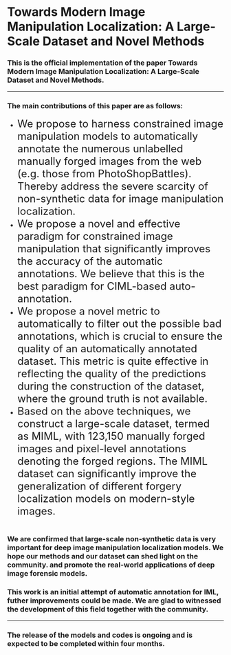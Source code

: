 # Towards Modern Image Manipulation Localization: A Large-Scale Dataset and Novel Methods

### This is the official implementation of the paper Towards Modern Image Manipulation Localization: A Large-Scale Dataset and Novel Methods. <br/>

---

### The main contributions of this paper are as follows:
* <font size=5>We propose to harness constrained image manipulation models to automatically annotate the numerous unlabelled manually forged images from the web (e.g. those from PhotoShopBattles). Thereby address the severe scarcity of non-synthetic data for image manipulation localization.</font>
* <font size=5>We propose a novel and effective paradigm for constrained image manipulation that significantly improves the accuracy of the automatic annotations. We believe that this is the best paradigm for CIML-based auto-annotation.</font>
* <font size=5>We propose a novel metric to automatically to filter out the possible bad annotations, which is crucial to ensure the quality of an automatically annotated dataset. This metric is quite effective in reflecting the quality of the predictions during the construction of the dataset, where the ground truth is not available.</font>
* <font size=5>Based on the above techniques, we construct a large-scale dataset, termed as MIML, with 123,150 manually forged images and pixel-level annotations denoting the forged regions. The MIML dataset can significantly improve the generalization of different forgery localization models on modern-style images.</font> <br/> <br/>

### We are confirmed that large-scale non-synthetic data is very important for deep image manipulation localization models. We hope our methods and our dataset can shed light on the community. and promote the real-world applications of deep image forensic models. <br/>
### This work is an initial attempt of automatic annotation for IML, futher improvements could be made. We are glad to witnessed the development of this field together with the community. <br/>

---

### The release of the models and codes is ongoing and is expected to be completed within four months. <br/>

